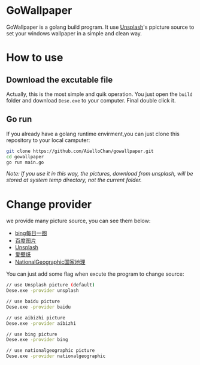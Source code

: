 # GoWallpaper

GoWallpaper is a golang build program. It use [Unsplash](https://unsplash.com)'s ppicture source to set your windows wallpaper in a simple and clean way.

# How to use

## Download the excutable file

Actually, this is the most simple and quik operation. You just open the `build` folder and download `Dese.exe` to your computer. Final double click it. 

## Go run

If you already have a golang runtime envirment,you can just clone this repository to your local camputer:

```bash
git clone https://github.com/AielloChan/gowallpaper.git
cd gowallpaper
go run main.go
```

*Note: If you use it in this way, the pictures, download from unsplash, will be stored at system temp directory, not the current folder.*

# Change provider

we provide many picture source, you can see them below:

- [bing每日一图](https://bing.com)
- [百度图片](https://images.baidu.com)
- [Unsplash](https://unsplash.com)
- [爱壁纸](http://aibizhi.com)
- [NationalGeographic国家地理](http://www.nationalgeographic.com/)

You can just add some flag when excute the program to change source:
```bash
// use Unsplash picture (default)
Dese.exe -provider unsplash

// use baidu picture
Dese.exe -provider baidu

// use aibizhi picture
Dese.exe -provider aibizhi

// use bing picture
Dese.exe -provider bing

// use nationalgeographic picture
Dese.exe -provider nationalgeographic
```